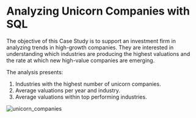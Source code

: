 # Analyzing Unicorn Companies with SQL

The objective of this Case Study is to support an investment firm in analyzing trends in high-growth companies. They are interested in understanding which industries are producing the highest valuations and the rate at which new high-value companies are emerging. 

The analysis presents: 
1) Industries with the highest number of unicorn companies.
2) Average valuations per year and industry.
3) Average valuations within top performing industries. 

![unicorn_companies](https://coworkingfy.com/wp-content/uploads/2020/05/l%C3%ADder-de-emrpesas-unicornio.jpg)
